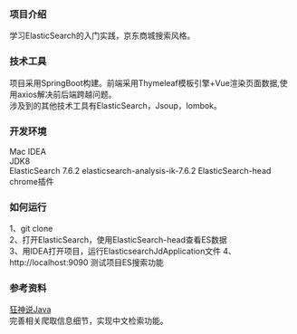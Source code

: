 ### 项目介绍
学习ElasticSearch的入门实践，京东商城搜索风格。

### 技术工具
项目采用SpringBoot构建。前端采用Thymeleaf模板引擎+Vue渲染页面数据,使用axios解决前后端跨越问题。  
涉及到的其他技术工具有ElasticSearch，Jsoup，lombok。

### 开发环境
Mac  IDEA  
JDK8   
ElasticSearch 7.6.2
elasticsearch-analysis-ik-7.6.2
ElasticSearch-head chrome插件   

### 如何运行
1、git clone  
2、打开ElasticSearch，使用ElasticSearch-head查看ES数据    
3、用IDEA打开项目，运行ElasticsearchJdApplication文件 
4、http://localhost:9090 测试项目ES搜索功能


### 参考资料
[狂神说Java](https://www.bilibili.com/video/BV17a4y1x7zq)   
完善相关爬取信息细节，实现中文检索功能。